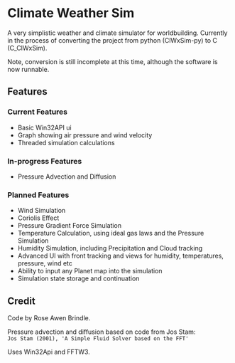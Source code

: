 # Climate Weather Sim
A very simplistic weather and climate simulator for worldbuilding. Currently in the process of converting the project from python (ClWxSim-py) to C (C_ClWxSim).

Note, conversion is still incomplete at this time, although the software is now runnable.

## Features
### Current Features
- Basic Win32API ui
- Graph showing air pressure and wind velocity
- Threaded simulation calculations

### In-progress Features
- Pressure Advection and Diffusion

### Planned Features
- Wind Simulation
- Coriolis Effect
- Pressure Gradient Force Simulation
- Temperature Calculation, using ideal gas laws and the Pressure Simulation
- Humidity Simulation, including Precipitation and Cloud tracking
- Advanced UI with front tracking and views for humidity, temperatures, pressure, wind etc
- Ability to input any Planet map into the simulation
- Simulation state storage and continuation

## Credit
Code by Rose Awen Brindle.

Pressure advection and diffusion based on code from Jos Stam: \
`Jos Stam (2001), 'A Simple Fluid Solver based on the FFT'`

Uses Win32Api and FFTW3.
